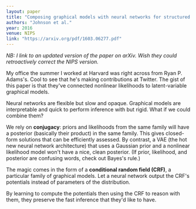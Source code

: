 ```yaml
---
layout: paper
title: "Composing graphical models with neural networks for structured representations and fast inference"
authors: "Johnson et al."
year: 2016
venue: NIPS
link: "https://arxiv.org/pdf/1603.06277.pdf"
---
```


*NB: I link to an updated version of the paper on arXiv. Wish they could retroactively correct the NIPS version.*

My office the summer I worked at Harvard was right across from Ryan P. Adams's. Cool to see that he's making contributions at Twitter. The gist of this paper is that they've connected nonlinear likelihoods to latent-variable graphical models. 

<!--more-->

Neural networks are flexible but slow and opaque. Graphical models are interpretable and quick to perform inference with but rigid. What if we could combine them? 

We rely on **conjugacy**: priors and likelihoods from the same family will have a posterior (basically their product) in the same family. This gives closed-form solutions that can be efficiently assessed. By contrast, a VAE (the hot new neural network architecture) that uses a Gaussian prior and a nonlinear likelihood model won't have a nice, clean posterior. (If prior, likelihood, and posterior are confusing words, check out Bayes's rule.)

The magic comes in the form of a **conditional random field (CRF)**, a particular family of graphical models. Let a neural network output the CRF's potentials instead of parameters of the distribution.

By learning to compute the potentials then using the CRF to reason with them, they preserve the fast inference that they'd like to have. 

